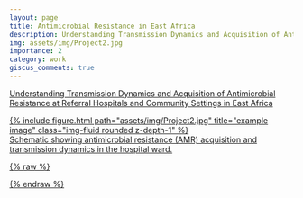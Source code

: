 ```yaml
---
layout: page
title: Antimicrobial Resistance in East Africa
description: Understanding Transmission Dynamics and Acquisition of Antimicrobial Resistance at Referral Hospitals and Community Settings in East Africa
img: assets/img/Project2.jpg
importance: 2
category: work
giscus_comments: true
---
```

<a href="https://gcgh.grandchallenges.org/grant/understanding-transmission-dynamics-and-acquisition-antimicrobial-resistance-referral">Understanding Transmission Dynamics and Acquisition of Antimicrobial Resistance at Referral Hospitals and Community Settings in East Africa


<div class="row">
    <div class="col-sm mt-3 mt-md-0">
        {% include figure.html path="assets/img/Project2.jpg" title="example image" class="img-fluid rounded z-depth-1" %}
    </div>
</div>
<div class="caption">
    Schematic showing antimicrobial resistance (AMR) acquisition and transmission dynamics in the hospital ward.
</div>



{% raw %}

{% endraw %}
